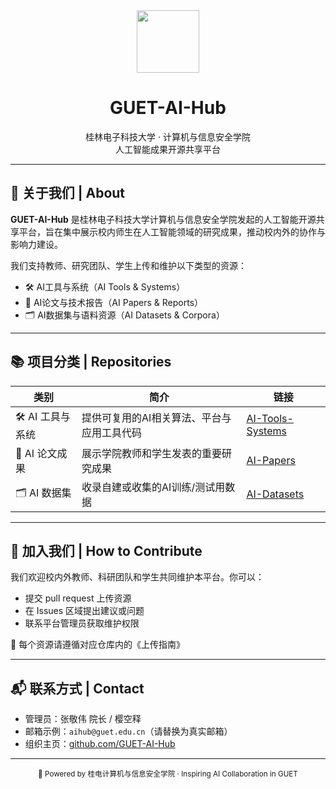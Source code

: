 <div align="center">
  <img src="https://www.guet.edu.cn/images/logo.png" width="100" />
  <h1>GUET-AI-Hub</h1>
  <p>桂林电子科技大学 · 计算机与信息安全学院<br>人工智能成果开源共享平台</p>
</div>

---

## 🧠 关于我们 | About

**GUET-AI-Hub** 是桂林电子科技大学计算机与信息安全学院发起的人工智能开源共享平台，旨在集中展示校内师生在人工智能领域的研究成果，推动校内外的协作与影响力建设。

我们支持教师、研究团队、学生上传和维护以下类型的资源：

- 🛠️ AI工具与系统（AI Tools & Systems）
- 📄 AI论文与技术报告（AI Papers & Reports）
- 🗂️ AI数据集与语料资源（AI Datasets & Corpora）

---

## 📚 项目分类 | Repositories

| 类别 | 简介 | 链接 |
|------|------|------|
| 🛠️ AI 工具与系统 | 提供可复用的AI相关算法、平台与应用工具代码 | [AI-Tools-Systems](https://github.com/GUET-AI-Hub/AI-Tools-Systems) |
| 📄 AI 论文成果 | 展示学院教师和学生发表的重要研究成果 | [AI-Papers](https://github.com/GUET-AI-Hub/AI-Papers) |
| 🗂️ AI 数据集 | 收录自建或收集的AI训练/测试用数据 | [AI-Datasets](https://github.com/GUET-AI-Hub/AI-Datasets) |

---

## 🚀 加入我们 | How to Contribute

我们欢迎校内外教师、科研团队和学生共同维护本平台。你可以：

- 提交 pull request 上传资源
- 在 Issues 区域提出建议或问题
- 联系平台管理员获取维护权限

📌 每个资源请遵循对应仓库内的《上传指南》

---

## 📬 联系方式 | Contact

- 管理员：张敬伟 院长 / 樱空释
- 邮箱示例：`aihub@guet.edu.cn`（请替换为真实邮箱）
- 组织主页：[github.com/GUET-AI-Hub](https://github.com/GUET-AI-Hub)

---

<div align="center">
  <sub>🧠 Powered by 桂电计算机与信息安全学院 · Inspiring AI Collaboration in GUET</sub>
</div>
